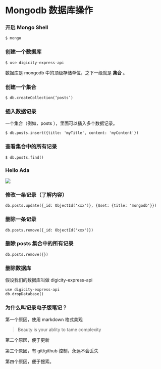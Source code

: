 # Mongodb 数据库操作


### 开启 Mongo Shell

```
$ mongo
```

### 创建一个数据库

```
$ use digicity-express-api
```

数据库是 mongodb 中的顶级存储单位，之下一级就是 **集合** 。

### 创建一个集合

```
$ db.createCollection(‘posts’)
```

### 插入数据记录


一个集合（例如，posts ），里面可以插入多个数据记录。

```
$ db.posts.insert({title: 'myTitle', content: 'myContent'})
```

### 查看集合中的所有记录

```
$ db.posts.find()
```

### Hello Ada

![](https://github.com/happypeter/digicity-express-api/blob/master/doc/img/001-ada.png?raw=true)

### 修改一条记录（了解内容）

```
db.posts.update({_id: ObjectId('xxx')}, {$set: {title: 'mongodb'}})
```

### 删除一条记录

```
db.posts.remove({_id: ObjectId('xxx')})
```
### 删除 posts 集合中的所有记录

```
db.posts.remove({})
```

### 删除数据库

假设我们的数据库叫做 digicity-express-api

```
use digicity-express-api
db.dropDatabase()
```


### 为什么叫记录电子版笔记？

第一个原因，使用 markdown 格式美观

>Beauty is your ablity to tame complexity

第二个原因，便于更新

第三个原因，有 git/github 控制，永远不会丢失

第四个原因，便于搜索。
